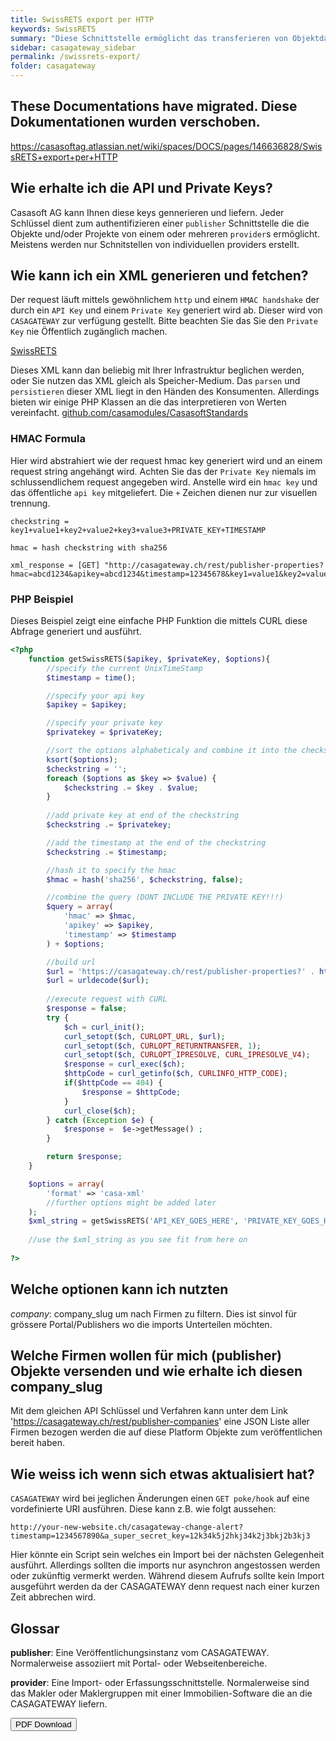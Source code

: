 ```yaml
---
title: SwissRETS export per HTTP
keywords: SwissRETS
summary: "Diese Schnittstelle ermöglicht das transferieren von Objektdaten eines Veröffentlichungs-Portal auf CASAGATEWAY (normalerweise publisher genant) mittels dem SwissRETS Standart. Dies wird vollständig über HTTP ermöglich und benötigt sommit keine FTP abhängigkeiten. Das XML kann beliebig von dem CASAGATEWAY API jederzeit abgeholt werden. CASAGATEWAY generiert und liefert per response dan direkt ein XML body. Ebenfalls wird CASAGATEWAY pokes/hooks ausführen sobald jegliche änderungen oder mutationen zu den Daten vorgenommen wurden. Diese werden per GET an einem vorkonfigurierten URI ausgelöst."
sidebar: casagateway_sidebar
permalink: /swissrets-export/
folder: casagateway
---
```


These Documentations have migrated. Diese Dokumentationen wurden verschoben.
------------------------

<a href="https://casasoftag.atlassian.net/wiki/spaces/DOCS/pages/146636828/SwissRETS+export+per+HTTP" class="btn btn-primary">https://casasoftag.atlassian.net/wiki/spaces/DOCS/pages/146636828/SwissRETS+export+per+HTTP</a>


## Wie erhalte ich die API und Private Keys?

Casasoft AG kann Ihnen diese keys gennerieren und liefern. Jeder Schlüssel dient zum authentifizieren einer `publisher` Schnittstelle die die Objekte und/oder Projekte von einem oder mehreren `provider`s ermöglicht. Meistens werden nur Schnitstellen von individuellen providers erstellt.

## Wie kann ich ein XML generieren und fetchen?

Der request läuft mittels gewöhnlichem `http` und einem `HMAC handshake` der durch ein `API Key` und einem `Private Key` generiert wird ab. Dieser wird von `CASAGATEWAY` zur verfügung gestellt. Bitte beachten Sie das Sie den `Private Key` nie Öffentlich zugänglich machen.

[SwissRETS](https://github.com/qualipool/swissrets)

Dieses XML kann dan beliebig mit Ihrer Infrastruktur beglichen werden, oder Sie nutzen das XML gleich als Speicher-Medium. Das `parsen` und `persistieren` dieser XML liegt in den Händen des Konsumenten. Allerdings bieten wir einige PHP Klassen an die das interpretieren von Werten vereinfacht. [github.com/casamodules/CasasoftStandards](https://github.com/CasasoftCH/casamodules/tree/master/src/CasasoftStandards)

### HMAC Formula

Hier wird abstrahiert wie der request hmac key generiert wird und an einem request string angehängt wird. Achten Sie das der `Private Key` niemals im schlussendlichem request angegeben wird. Anstelle wird ein `hmac key` und das öffentliche `api key` mitgeliefert. Die `+` Zeichen dienen nur zur visuellen trennung. 

```
checkstring = key1+value1+key2+value2+key3+value3+PRIVATE_KEY+TIMESTAMP

hmac = hash checkstring with sha256

xml_response = [GET] "http://casagateway.ch/rest/publisher-properties?hmac=abcd1234&apikey=abcd1234&timestamp=12345678&key1=value1&key2=value2&key3=value3"

```

### PHP Beispiel

Dieses Beispiel zeigt eine einfache PHP Funktion die mittels CURL diese Abfrage generiert und ausführt.

```php
<?php
    function getSwissRETS($apikey, $privateKey, $options){
        //specify the current UnixTimeStamp
        $timestamp = time();

        //specify your api key
        $apikey = $apikey;

        //specify your private key
        $privatekey = $privateKey;

        //sort the options alphabeticaly and combine it into the checkstring
        ksort($options);
        $checkstring = '';
        foreach ($options as $key => $value) {
            $checkstring .= $key . $value;
        }
        
        //add private key at end of the checkstring
        $checkstring .= $privatekey;

        //add the timestamp at the end of the checkstring
        $checkstring .= $timestamp;

        //hash it to specify the hmac
        $hmac = hash('sha256', $checkstring, false);

        //combine the query (DONT INCLUDE THE PRIVATE KEY!!!)
        $query = array(
            'hmac' => $hmac,
            'apikey' => $apikey,
            'timestamp' => $timestamp
        ) + $options;

        //build url
        $url = 'https://casagateway.ch/rest/publisher-properties?' . http_build_query($query, '', '&');
        $url = urldecode($url);
		
		//execute request with CURL
        $response = false;
        try {
            $ch = curl_init(); 
            curl_setopt($ch, CURLOPT_URL, $url); 
            curl_setopt($ch, CURLOPT_RETURNTRANSFER, 1); 
            curl_setopt($ch, CURLOPT_IPRESOLVE, CURL_IPRESOLVE_V4);
            $response = curl_exec($ch); 
            $httpCode = curl_getinfo($ch, CURLINFO_HTTP_CODE);
            if($httpCode == 404) {
                $response = $httpCode;
            }
            curl_close($ch); 
        } catch (Exception $e) {
            $response =  $e->getMessage() ;
        }

        return $response;
    }

    $options = array(
        'format' => 'casa-xml'
        //further options might be added later
    );
    $xml_string = getSwissRETS('API_KEY_GOES_HERE', 'PRIVATE_KEY_GOES_HERE', $options);
    
    //use the $xml_string as you see fit from here on
    
?>
```

## Welche optionen kann ich nutzten

*company*: company_slug um nach Firmen zu filtern. Dies ist sinvol für grössere Portal/Publishers wo die imports Unterteilen möchten.

## Welche Firmen wollen für mich (publisher) Objekte versenden und wie erhalte ich diesen company_slug

Mit dem gleichen API Schlüssel und Verfahren kann unter dem Link 'https://casagateway.ch/rest/publisher-companies' eine JSON Liste aller Firmen bezogen werden die auf diese Platform Objekte zum veröffentlichen bereit haben.

## Wie weiss ich wenn sich etwas aktualisiert hat?

`CASAGATEWAY` wird bei jeglichen Änderungen einen `GET poke/hook` auf eine vordefinierte URI ausführen. Diese kann z.B. wie folgt aussehen:

```
http://your-new-website.ch/casagateway-change-alert?timestamp=1234567890&a_super_secret_key=12k34k5j2hkj34k2j3bkj2b3kj3
```

Hier könnte ein Script sein welches ein Import bei der nächsten Gelegenheit ausführt. Allerdings sollten die imports nur asynchron angestossen werden oder zukünftig vermerkt werden. Während diesem Aufrufs sollte kein Import ausgeführt werden da der CASAGATEWAY denn request nach einer kurzen Zeit abbrechen wird.

## Glossar

**publisher**: Eine Veröffentlichungsinstanz vom CASAGATEWAY. Normalerweise assoziiert mit Portal- oder Webseitenbereiche.

**provider**: Eine Import- oder Erfassungsschnittstelle. Normalerweise sind das Makler oder Maklergruppen mit einer Immobilien-Software die an die CASAGATEWAY liefern.

<a target="_blank" class="noCrossRef" href="/pdf/mydoc.pdf"><button type="button" class="btn btn-default" aria-label="Left Align"><span class="glyphicon glyphicon-download-alt" aria-hidden="true"></span> PDF Download</button></a>
